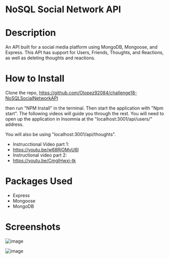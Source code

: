 # NoSQL Social Network API
# Description

An API built for a social media platform using MongoDB, Mongoose, and Express. This API has support for Users, Friends, Thoughts, and Reactions, as well as deleting thoughts and reactions.

# How to Install

Clone the repo, https://github.com/Olopez92084/challenge18-NoSQLSocialNetworkAPI

then run "NPM Install" in the terminal. Then start the application with "Npm start". The following videos will guide you through the rest. You will need to open up the application in Insomnia at the "localhost:3001/api/users/" address.

You will also be using "localhost:3001/api/thoughts".

- Instrucctional Video part 1:
- https://youtu.be/w68RjOMvU6I
- Instructional video part 2:
- https://youtu.be/CmgIHwxi-tk

# Packages Used
- Express
- Mongoose
- MongoDB

# Screenshots
![image](https://user-images.githubusercontent.com/94086814/161467567-ce3d6f2c-8f9a-49fe-88de-4b06516838ac.png)

![image](https://user-images.githubusercontent.com/94086814/161467629-30c340b4-066f-42e9-a003-35d07cccb4e7.png)
